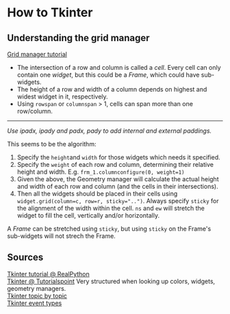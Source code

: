 # How to Tkinter 

## Understanding the grid manager
[Grid manager tutorial](https://www.pythontutorial.net/tkinter/tkinter-grid/)  

* The intersection of a row and column is called a *cell*. Every cell can only contain one *widget*, but this could be a *Frame*, which could have sub-widgets.
* The height of a row and width of a column depends on highest and widest widget in it, respectively.
* Using `rowspan` or `columnspan` > 1, cells can span more than one row/column.
---
*Use ipadx, ipady and padx, pady to add internal and external paddings.*

This seems to be the algorithm:  
1. Specify the `height`and `width` for those widgets which needs it specified.
2. Specify the `weight` of each row and column, determining their relative height and width. E.g. `frm_1.columnconfigure(0, weight=1)`
3. Given the above, the Geometry manager will calculate the actual height and width of each row and column (and the cells in their intersections).
4. Then all the widgets should be placed in their cells using `widget.grid(column=c, row=r, sticky="..")`. Always specify `sticky` for the alignment of the width within the cell. `ns` and `ew` will stretch the widget to fill the cell, vertically and/or horizontally. 


A *Frame* can be stretched using `sticky`, but using `sticky` on the Frame's sub-widgets will not strech the Frame.


## Sources
[Tkinter tutorial @ RealPython](https://realpython.com/python-gui-tkinter/#building-your-first-python-gui-application-with-tkinter)  
[Tkinter @ Tutorialspoint](https://www.tutorialspoint.com/python/python_gui_programming.htm) Very structured when looking up colors, widgets, geometry managers.  
[Tkinter topic by topic](https://python-course.eu/tkinter/)  
[Tkinter event types](https://python-course.eu/tkinter/events-and-binds-in-tkinter.php)  

